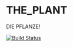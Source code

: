 THE_PLANT
=========

DIE PFLANZE!

[![Build Status](https://buildhive.cloudbees.com/job/MaxFichtelmann/job/THE_PLANT/de.taubefichte.plant$THE_PLANT/badge/icon)](https://buildhive.cloudbees.com/job/MaxFichtelmann/job/THE_PLANT/de.taubefichte.plant$THE_PLANT/)
